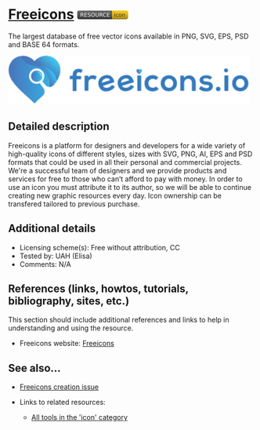 # [Freeicons](https://freeicons.io/)  [<img src="images/resource-icon.png" align="bottom">](https://github.com/e-CLOSE/Toolbox/issues?q=label%3A02_RESOURCE+label%3Aicon)

The largest database of free vector icons available in PNG, SVG, EPS, PSD and BASE 64 formats. 

[<img src="images/Freeicons.svg" align="bottom" height="100" alt="Freeicons">](https://github.com/e-CLOSE/Toolbox/blob/main/Resources/Freeicons.md)

## Detailed description

Freeicons is a platform for designers and developers for a wide variety of high-quality icons of different styles, sizes with SVG, PNG, AI, EPS and PSD formats that could be used in all their personal and commercial projects. We're a successful team of designers and we provide products and services for free to those who can’t afford to pay with money. In order to use an icon you must attribute it to its author, so we will be able to continue creating new graphic resources every day. Icon ownership can be transfered tailored to previous purchase.

## Additional details

- Licensing scheme(s): Free without attribution, CC
- Tested by: UAH (Elisa)
- Comments: N/A


## References (links, howtos, tutorials, bibliography, sites, etc.)

This section should include additional references and links to help in
understanding and using the resource.

- Freeicons website: [Freeicons](https://freeicons.io/)


## See also...

- [Freeicons creation issue](https://github.com/e-CLOSE/Toolbox/issues/179)
- Links to related resources:

  - [All tools in the 'icon' category](https://github.com/e-CLOSE/Toolbox/issues?q=label%3A02_RESOURCE+label%3Aicon)
